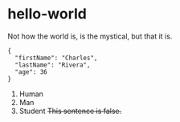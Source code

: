 # hello-world
Not how the world is, is the mystical, but that it is.
```
{
  "firstName": "Charles",
  "lastName": "Rivera",
  "age": 36
}
```
1. Human
2. Man
3. Student
~~This sentence is false.~~
